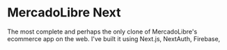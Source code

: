# MercadoLibre Next

The most complete and perhaps the only clone of MercadoLibre's ecommerce app on the web. I've built it using Next.js, NextAuth, Firebase, 
